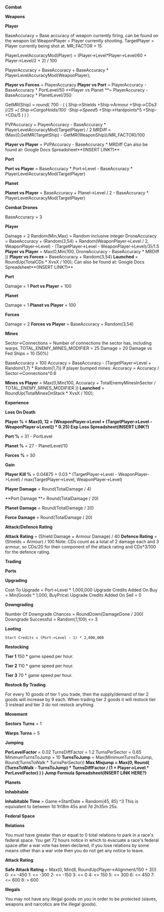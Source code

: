 <!-- TITLE: Various Formulae -->
<!-- SUBTITLE: A quick summary of Various Formulae -->

**Combat**

**Weapons**

**Player**

BaseAccuracy = Base accuracy of weapon currently firing, can be found on the weapon list
WeaponPlayer = Player currently shooting.
TargetPlayer = Player currently being shot at.
MR_FACTOR = 15

PlayerLevelAccuracyMod(Player) = (Player->Level*Player->Level/60 + Player->Level/2 + 2) / 100

PlayerAccuracy = BaseAccuracy + BaseAccuracy * PlayerLevelAccuracyMod(WeaponPlayer);

**Player vs Forces** = PlayerAccuracy
**Player vs Port** = PlayerAccuracy - BaseAccuracy * PortLevel/50
**Player vs Planet **= PlayerAccuracy - BaseAccuracy * PlanetLevel/350

GetMR(Ship) = round( 700 - ( ( Ship->Shields +Ship->Armour +Ship->CDs*3 )/25 +( Ship->CargoHolds/100 -Ship->Speed*5 +Ship->Hardpoints*5 +Ship->CDs/5 ) ) )

PVPAccuracy = PlayerAccuracy - BaseAccuracy * PlayerLevelAccuracyMod(TargetPlayer) / 2
MRDiff = (Max(0,GetMR(TargetShip) - GetMR(WeaponShip))/MR_FACTOR)/100

**Player vs Player** = PVPAccuracy - BaseAccuracy * MRDiff
Can also be found at: Google Docs Spreadsheet**(INSERT LINK?)**


**Port**

**Port vs Player** = BaseAccuracy * Port->Level - BaseAccuracy * PlayerLevelAccuracyMod(TargetPlayer)

**Planet**

**Planet vs Player** = BaseAccuracy + Planet->Level / 2 - BaseAccuracy * PlayerLevelAccuracyMod(TargetPlayer)


**Combat Drones**

BaseAccuracy = 3

**Player**

Damage = 2
Random(Min,Max) = Random inclusive integer
DroneAccuracy = BaseAccuracy + (Random(3,54) + Random(WeaponPlayer->Level / 2, WeaponPlayer->Level) - (TargetPlayer->Level - WeaponPlayer->Level)/3)/1.5
**Player vs Player** = Max(0,Min(100, DroneAccuracy - BaseAccuracy * MRDiff ))
**Player vs Forces** = BaseAccuracy + Random(3,54)
**Launched** = RoundUp(TotalCDs * XvsX / 100);
Can also be found at: Google Docs Spreadsheet**(INSERT LINK?)**


**Port**

Damage = 1
**Port vs Player** = 100


**Planet**

Damage = 1
**Planet vs Player** = 100


**Forces**

Damage = 2
**Forces vs Player** = BaseAccuracy + Random(3,54)


**Mines**

Sector->Connections = Number of connections the sector has, including warps.
TOTAL_ENEMY_MINES_MODIFIER = 25
Damage = 20
Damage vs Fed Ships = 10 (50%)

BaseAccuracy = 100
Accuracy = BaseAccuracy - (TargetPlayer->Level + Random(1,7) * Random(1,7))
If player bumped mines: Accuracy = Accuracy / Sector->Connections^0.6

**Mines vs Player** = Max(0,Min(100, Accuracy + TotalEnemyMinesInSector / TOTAL_ENEMY_MINES_MODIFIER ))
**Launched** = RoundUp(TotalMinesOnStack * XvsX / 100);


**Experience**

**Loss On Death**

**Player % **= Max(0, 12 + (WeaponPlayer->Level + (TargetPlayer->Level - WeaponPlayer->Level)) * 0.25)
Exp Loss Spreadsheet**(INSERT LINK?)**

**Port %** = 31 - PortLevel

**Planet %** = 27 - PlanetLevel/10

**Forces %** = 30


**Gain**

**Player Kill %** = 0.04875 + 0.03 * (TargetPlayer->Level - WeaponPlayer->Level) / max(TargetPlayer->Level, WeaponPlayer->Level)

**Player Damage** = Round(TotalDamage / 4)

**Port Damage **= Round(TotalDamage / 20)

**Planet Damage** = Round(TotalDamage / 20)

**Force Damage** = Round(TotalDamage / 20)


**Attack/Defence Rating**

**Attack Rating** = (Shield Damage + Armour Damage) / 40
**Defence Rating** = (Shields + Armour) / 100
Note: CDs count as a total of 2 damage each and 3 armour, so CDs/20 for their component of the attack rating and CDs*3/100 for the defence rating.



**Trading**

**Ports**

**Upgrading**

Cost To Upgrade = Port->Level * 1,000,000
Upgrade Credits Added On Buy = Min(Goods * 1,000, BuyPrice)
Upgrade Credits Added On Sell = 0

**Downgrading**

Number Of Downgrade Chances = RoundDown(DamageDone / 200)
Downgrade Successful = Random(1,100) <= 3

**Looting**

```
Start Credits = (Port->Level - 1) * 2,000,000
```

**Restocking**

**Tier 1**
150 * game speed per hour.

**Tier 2**
110 * game speed per hour.

**Tier 3**
70 * game speed per hour.

**Restock By Trading**

For every 10 goods of tier 1 you trade, then the supply/demand of tier 2 goods will increase by 9 each. When trading tier 2 goods it will restock tier 3 instead and tier 3 do not restock anything.



**Movement**

**Sectors**
**Turns** = 1

**Warps**
**Turns** = 5

**Jumping**

**PerLevelFactor** = 0.02
TurnsDiffFactor = 1.2
TurnsPerSector = 0.65
MinimumTurnsToJump = 10
**TurnsToJump** = Max(MinimumTurnsToJump, Round(TurnsToWalk * TurnsPerSector))
**Max Misjump **= Max(0, Round( (TurnsToWalk - TurnsToJump) * TurnsDiffFactor / (1 + Player->Level * PerLevelFactor) ) )
Jump Formula Spreadsheet**(INSERT LINK HERE?)**



**Planets**

**Inhabitable**

**Inhabitable Time** = Game->StartDate + Random(45, 85) ^3
This is equivalent to between 1d 1h18m 45s and 7d 2h35m 25s.



**Federal Space**

**Relations**

You must have greater than or equal to 0 total relations to park in a race's federal space.
You get 72 hours notice in which to evacuate a race's federal space after a war vote has been declared, if you lose relations by some means other than a war vote then you do not get any notice to leave.

**Attack Rating**

**Safe Attack Rating** = Max(0, Min(8, RoundUp(Player->Alignment/150 + 3)))
0: <= -450
1: <= -300
2: <= -150
3: <= 0
4: <= 150
5: <= 300
6: <= 450
7: <= 600
8: > 600

**Illegals**

You may not have any illegal goods on you in order to be protected (slaves, weapons and narcotics are the illegal goods).